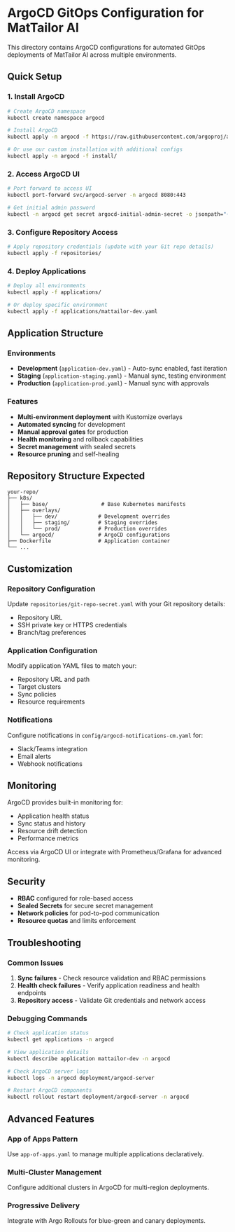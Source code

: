 # ArgoCD GitOps Configuration for MatTailor AI

This directory contains ArgoCD configurations for automated GitOps deployments of MatTailor AI across multiple environments.

## Quick Setup

### 1. Install ArgoCD
```bash
# Create ArgoCD namespace
kubectl create namespace argocd

# Install ArgoCD
kubectl apply -n argocd -f https://raw.githubusercontent.com/argoproj/argo-cd/stable/manifests/install.yaml

# Or use our custom installation with additional configs
kubectl apply -n argocd -f install/
```

### 2. Access ArgoCD UI
```bash
# Port forward to access UI
kubectl port-forward svc/argocd-server -n argocd 8080:443

# Get initial admin password
kubectl -n argocd get secret argocd-initial-admin-secret -o jsonpath="{.data.password}" | base64 -d
```

### 3. Configure Repository Access
```bash
# Apply repository credentials (update with your Git repo details)
kubectl apply -f repositories/
```

### 4. Deploy Applications
```bash
# Deploy all environments
kubectl apply -f applications/

# Or deploy specific environment
kubectl apply -f applications/mattailor-dev.yaml
```

## Application Structure

### Environments
- **Development** (`application-dev.yaml`) - Auto-sync enabled, fast iteration
- **Staging** (`application-staging.yaml`) - Manual sync, testing environment  
- **Production** (`application-prod.yaml`) - Manual sync with approvals

### Features
- **Multi-environment deployment** with Kustomize overlays
- **Automated syncing** for development
- **Manual approval gates** for production
- **Health monitoring** and rollback capabilities
- **Secret management** with sealed secrets
- **Resource pruning** and self-healing

## Repository Structure Expected

```
your-repo/
├── k8s/
│   ├── base/                 # Base Kubernetes manifests
│   ├── overlays/
│   │   ├── dev/             # Development overrides
│   │   ├── staging/         # Staging overrides
│   │   └── prod/            # Production overrides
│   └── argocd/              # ArgoCD configurations
├── Dockerfile               # Application container
└── ...
```

## Customization

### Repository Configuration
Update `repositories/git-repo-secret.yaml` with your Git repository details:
- Repository URL
- SSH private key or HTTPS credentials
- Branch/tag preferences

### Application Configuration
Modify application YAML files to match your:
- Repository URL and path
- Target clusters
- Sync policies
- Resource requirements

### Notifications
Configure notifications in `config/argocd-notifications-cm.yaml` for:
- Slack/Teams integration
- Email alerts
- Webhook notifications

## Monitoring

ArgoCD provides built-in monitoring for:
- Application health status
- Sync status and history
- Resource drift detection
- Performance metrics

Access via ArgoCD UI or integrate with Prometheus/Grafana for advanced monitoring.

## Security

- **RBAC** configured for role-based access
- **Sealed Secrets** for secure secret management
- **Network policies** for pod-to-pod communication
- **Resource quotas** and limits enforcement

## Troubleshooting

### Common Issues
1. **Sync failures** - Check resource validation and RBAC permissions
2. **Health check failures** - Verify application readiness and health endpoints
3. **Repository access** - Validate Git credentials and network access

### Debugging Commands
```bash
# Check application status
kubectl get applications -n argocd

# View application details
kubectl describe application mattailor-dev -n argocd

# Check ArgoCD server logs
kubectl logs -n argocd deployment/argocd-server

# Restart ArgoCD components
kubectl rollout restart deployment/argocd-server -n argocd
```

## Advanced Features

### App of Apps Pattern
Use `app-of-apps.yaml` to manage multiple applications declaratively.

### Multi-Cluster Management
Configure additional clusters in ArgoCD for multi-region deployments.

### Progressive Delivery
Integrate with Argo Rollouts for blue-green and canary deployments.